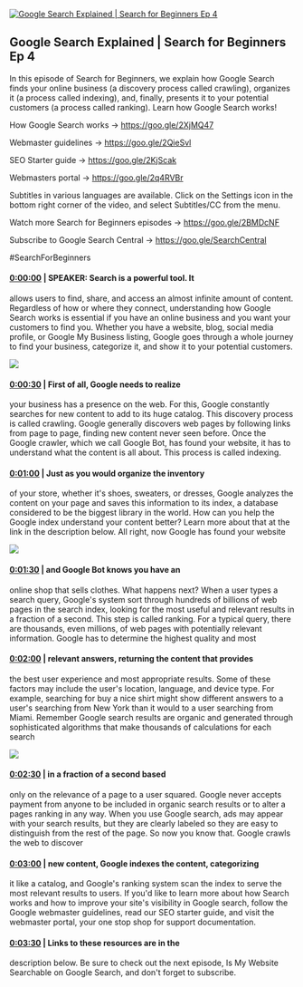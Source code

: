 [![Google Search Explained  | Search for Beginners Ep 4](https://i.ytimg.com/vi/_0QOePCkyK4/hqdefault.jpg)](https://www.youtube.com/watch?v=_0QOePCkyK4)

## Google Search Explained  | Search for Beginners Ep 4

In this episode of Search for Beginners, we explain how Google Search finds your online business (a discovery process called crawling), organizes it (a process called indexing), and, finally, presents it to your potential customers (a process called ranking). Learn how Google Search works!



How Google Search works → https://goo.gle/2XjMQ47 

Webmaster guidelines → https://goo.gle/2QieSvl 

SEO Starter guide → https://goo.gle/2KjScak 

Webmasters portal → https://goo.gle/2q4RVBr 



Subtitles in various languages are available. Click on the Settings icon in the bottom right corner of the video, and select Subtitles/CC from the menu.



Watch more Search for Beginners episodes → https://goo.gle/2BMDcNF 



Subscribe to Google Search Central → https://goo.gle/SearchCentral



#SearchForBeginners



#### [0:00:00](https://www.youtube.com/watch?v=_0QOePCkyK4&t=0) |  SPEAKER: Search is a powerful tool. It

allows users to find, share, and access an almost infinite amount of content. Regardless of how or where they connect, understanding how Google Search works is essential if you have an online business and you want your customers to find you. Whether you have a website, blog, social media profile, or Google My Business listing, Google goes through a whole journey to find your business, categorize it, and show it to your potential customers.  

![](https://i.ytimg.com/vi/_0QOePCkyK4/hq1.jpg)



#### [0:00:30](https://www.youtube.com/watch?v=_0QOePCkyK4&t=30) |  First of all, Google needs to realize

your business has a presence on the web. For this, Google constantly searches for new content to add to its huge catalog. This discovery process is called crawling. Google generally discovers web pages by following links from page to page, finding new content never seen before. Once the Google crawler, which we call Google Bot, has found your website, it has to understand what the content is all about. This process is called indexing.  

#### [0:01:00](https://www.youtube.com/watch?v=_0QOePCkyK4&t=60) |  Just as you would organize the inventory

of your store, whether it's shoes, sweaters, or dresses, Google analyzes the content on your page and saves this information to its index, a database considered to be the biggest library in the world. How can you help the Google index understand your content better? Learn more about that at the link in the description below. All right, now Google has found your website  

![](https://i.ytimg.com/vi/_0QOePCkyK4/hq2.jpg)



#### [0:01:30](https://www.youtube.com/watch?v=_0QOePCkyK4&t=90) |  and Google Bot knows you have an

online shop that sells clothes. What happens next? When a user types a search query, Google's system sort through hundreds of billions of web pages in the search index, looking for the most useful and relevant results in a fraction of a second. This step is called ranking. For a typical query, there are thousands, even millions, of web pages with potentially relevant information. Google has to determine the highest quality and most  

#### [0:02:00](https://www.youtube.com/watch?v=_0QOePCkyK4&t=120) |  relevant answers, returning the content that provides

the best user experience and most appropriate results. Some of these factors may include the user's location, language, and device type. For example, searching for buy a nice shirt might show different answers to a user's searching from New York than it would to a user searching from Miami. Remember Google search results are organic and generated through sophisticated algorithms that make thousands of calculations for each search  

![](https://i.ytimg.com/vi/_0QOePCkyK4/hq3.jpg)



#### [0:02:30](https://www.youtube.com/watch?v=_0QOePCkyK4&t=150) |  in a fraction of a second based

only on the relevance of a page to a user squared. Google never accepts payment from anyone to be included in organic search results or to alter a pages ranking in any way. When you use Google search, ads may appear with your search results, but they are clearly labeled so they are easy to distinguish from the rest of the page. So now you know that. Google crawls the web to discover  

#### [0:03:00](https://www.youtube.com/watch?v=_0QOePCkyK4&t=180) |  new content, Google indexes the content, categorizing

it like a catalog, and Google's ranking system scan the index to serve the most relevant results to users. If you'd like to learn more about how Search works and how to improve your site's visibility in Google search, follow the Google webmaster guidelines, read our SEO starter guide, and visit the webmaster portal, your one stop shop for support documentation.  

#### [0:03:30](https://www.youtube.com/watch?v=_0QOePCkyK4&t=210) |  Links to these resources are in the

description below. Be sure to check out the next episode, Is My Website Searchable on Google Search, and don't forget to subscribe.  